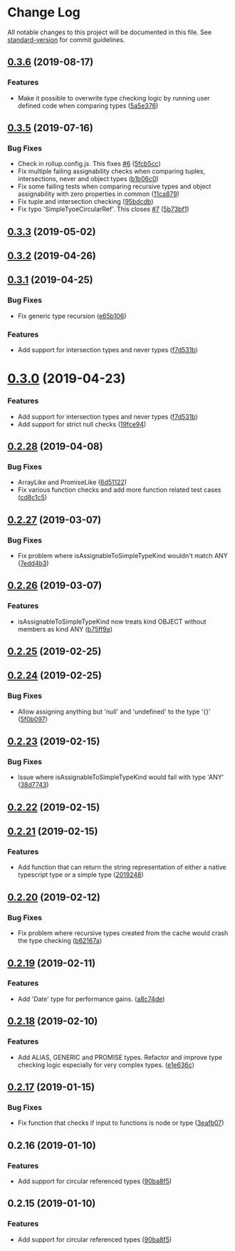 # Change Log

All notable changes to this project will be documented in this file. See [standard-version](https://github.com/conventional-changelog/standard-version) for commit guidelines.

<a name="0.3.6"></a>

## [0.3.6](https://github.com/runem/ts-simple-type/compare/v0.3.5...v0.3.6) (2019-08-17)

### Features

-   Make it possible to overwrite type checking logic by running user defined code when comparing types ([5a5e376](https://github.com/runem/ts-simple-type/commit/5a5e376))

<a name="0.3.5"></a>

## [0.3.5](https://github.com/runem/ts-simple-type/compare/v0.3.4...v0.3.5) (2019-07-16)

### Bug Fixes

-   Check in rollup.config.js. This fixes [#6](https://github.com/runem/ts-simple-type/issues/6) ([5fcb5cc](https://github.com/runem/ts-simple-type/commit/5fcb5cc))
-   Fix multiple failing assignability checks when comparing tuples, intersections, never and object types ([b1b06c0](https://github.com/runem/ts-simple-type/commit/b1b06c0))
-   Fix some failing tests when comparing recursive types and object assignability with zero properties in common ([11ca879](https://github.com/runem/ts-simple-type/commit/11ca879))
-   Fix tuple and intersection checking ([95bdcdb](https://github.com/runem/ts-simple-type/commit/95bdcdb))
-   Fix typo 'SimpleTyoeCircularRef'. This closes [#7](https://github.com/runem/ts-simple-type/issues/7) ([5b73bf1](https://github.com/runem/ts-simple-type/commit/5b73bf1))

<a name="0.3.3"></a>

## [0.3.3](https://github.com/runem/ts-simple-type/compare/v0.3.2...v0.3.3) (2019-05-02)

<a name="0.3.2"></a>

## [0.3.2](https://github.com/runem/ts-simple-type/compare/v0.3.1...v0.3.2) (2019-04-26)

<a name="0.3.1"></a>

## [0.3.1](https://github.com/runem/ts-simple-type/compare/v0.2.28...v0.3.1) (2019-04-25)

### Bug Fixes

-   Fix generic type recursion ([e65b106](https://github.com/runem/ts-simple-type/commit/e65b106))

### Features

-   Add support for intersection types and never types ([f7d531b](https://github.com/runem/ts-simple-type/commit/f7d531b))

<a name="0.3.0"></a>

# [0.3.0](https://github.com/runem/ts-simple-type/compare/v0.2.28...v0.3.0) (2019-04-23)

### Features

-   Add support for intersection types and never types ([f7d531b](https://github.com/runem/ts-simple-type/commit/f7d531b))
-   Add support for strict null checks ([19fce94](https://github.com/runem/ts-simple-type/commit/19fce94e869ff1f125764f5d102cda617373d563))

<a name="0.2.28"></a>

## [0.2.28](https://github.com/runem/ts-simple-type/compare/v0.2.27...v0.2.28) (2019-04-08)

### Bug Fixes

-   ArrayLike and PromiseLike ([6d51122](https://github.com/runem/ts-simple-type/commit/6d51122))
-   Fix various function checks and add more function related test cases ([cd8c1c5](https://github.com/runem/ts-simple-type/commit/cd8c1c5))

<a name="0.2.27"></a>

## [0.2.27](https://github.com/runem/ts-simple-type/compare/v0.2.26...v0.2.27) (2019-03-07)

### Bug Fixes

-   Fix problem where isAssignableToSimpleTypeKind wouldn't match ANY ([7edd4b3](https://github.com/runem/ts-simple-type/commit/7edd4b3))

<a name="0.2.26"></a>

## [0.2.26](https://github.com/runem/ts-simple-type/compare/v0.2.24...v0.2.26) (2019-03-07)

### Features

-   isAssignableToSimpleTypeKind now treats kind OBJECT without members as kind ANY ([b75ff9a](https://github.com/runem/ts-simple-type/commit/b75ff9a))

<a name="0.2.25"></a>

## [0.2.25](https://github.com/runem/ts-simple-type/compare/v0.2.24...v0.2.25) (2019-02-25)

<a name="0.2.24"></a>

## [0.2.24](https://github.com/runem/ts-simple-type/compare/v0.2.23...v0.2.24) (2019-02-25)

### Bug Fixes

-   Allow assigning anything but 'null' and 'undefined' to the type '{}' ([5f0b097](https://github.com/runem/ts-simple-type/commit/5f0b097))

<a name="0.2.23"></a>

## [0.2.23](https://github.com/runem/ts-simple-type/compare/v0.2.22...v0.2.23) (2019-02-15)

### Bug Fixes

-   Issue where isAssignableToSimpleTypeKind would fail with type 'ANY' ([38d7743](https://github.com/runem/ts-simple-type/commit/38d7743))

<a name="0.2.22"></a>

## [0.2.22](https://github.com/runem/ts-simple-type/compare/v0.2.21...v0.2.22) (2019-02-15)

<a name="0.2.21"></a>

## [0.2.21](https://github.com/runem/ts-simple-type/compare/v0.2.20...v0.2.21) (2019-02-15)

### Features

-   Add function that can return the string representation of either a native typescript type or a simple type ([2019248](https://github.com/runem/ts-simple-type/commit/2019248))

<a name="0.2.20"></a>

## [0.2.20](https://github.com/runem/ts-simple-type/compare/v0.2.19...v0.2.20) (2019-02-12)

### Bug Fixes

-   Fix problem where recursive types created from the cache would crash the type checking ([b62167a](https://github.com/runem/ts-simple-type/commit/b62167a))

<a name="0.2.19"></a>

## [0.2.19](https://github.com/runem/ts-simple-type/compare/v0.2.18...v0.2.19) (2019-02-11)

### Features

-   Add 'Date' type for performance gains. ([a8c74de](https://github.com/runem/ts-simple-type/commit/a8c74de))

<a name="0.2.18"></a>

## [0.2.18](https://github.com/runem/ts-simple-type/compare/v0.2.17...v0.2.18) (2019-02-10)

### Features

-   Add ALIAS, GENERIC and PROMISE types. Refactor and improve type checking logic especially for very complex types. ([e1e636c](https://github.com/runem/ts-simple-type/commit/e1e636c))

<a name="0.2.17"></a>

## [0.2.17](https://github.com/runem/ts-simple-type/compare/v0.2.16...v0.2.17) (2019-01-15)

### Bug Fixes

-   Fix function that checks if input to functions is node or type ([3eafb07](https://github.com/runem/ts-simple-type/commit/3eafb07))

<a name="0.2.16"></a>

## 0.2.16 (2019-01-10)

### Features

-   Add support for circular referenced types ([90ba8f5](https://github.com/runem/ts-simple-type/commit/90ba8f5))

<a name="0.2.15"></a>

## 0.2.15 (2019-01-10)

### Features

-   Add support for circular referenced types ([90ba8f5](https://github.com/runem/ts-simple-type/commit/90ba8f5))
